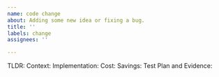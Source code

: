 ```yaml
---
name: code change
about: Adding some new idea or fixing a bug.
title: ''
labels: change
assignees: ''

---
```


TLDR:
Context:
Implementation:
Cost:
Savings:
Test Plan and Evidence:
